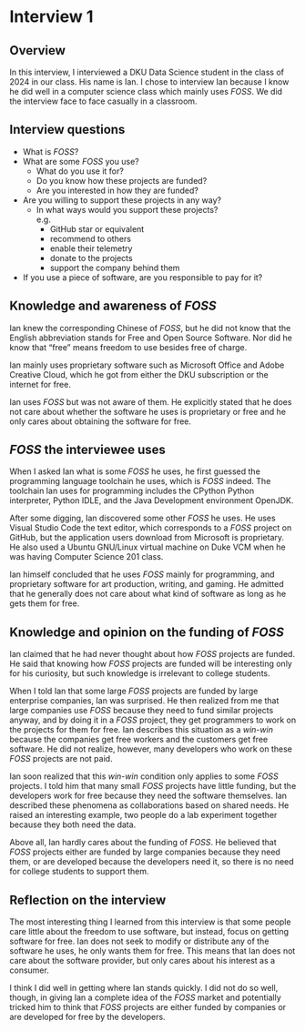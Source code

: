# Interview 1

## Overview

In this interview,
I interviewed a DKU Data Science student in the class of 2024 in our class.
His name is Ian.
I chose to interview Ian because I know he did well in a computer science class
which mainly uses *FOSS*.
We did the interview face to face casually in a classroom.

## Interview questions

- What is *FOSS*?
- What are some *FOSS* you use?
    - What do you use it for?
    - Do you know how these projects are funded?
    - Are you interested in how they are funded?
- Are you willing to support these projects in any way?
    - In what ways would you support these projects?\
        e.g.
        - GitHub star or equivalent
        - recommend to others
        - enable their telemetry
        - donate to the projects
        - support the company behind them
- If you use a piece of software,
    are you responsible to pay for it?

## Knowledge and awareness of *FOSS*

Ian knew the corresponding Chinese of *FOSS*,
but he did not know that
the English abbreviation stands for Free and Open Source Software.
Nor did he know that “free” means freedom to use besides free of charge.

Ian mainly uses proprietary software
such as Microsoft Office and Adobe Creative Cloud,
which he got from either the DKU subscription or the internet for free.

Ian uses *FOSS* but was not aware of them.
He explicitly stated that he does not care about
whether the software he uses is proprietary or free
and he only cares about obtaining the software for free.

## *FOSS* the interviewee uses

When I asked Ian what is some *FOSS* he uses,
he first guessed the programming language toolchain he uses,
which is *FOSS* indeed.
The toolchain Ian uses for programming includes
the CPython Python interpreter,
Python IDLE,
and
the Java Development environment OpenJDK.

After some digging,
Ian discovered some other *FOSS* he uses.
He uses Visual Studio Code the text editor,
which corresponds to a *FOSS* project on GitHub,
but the application users download from Microsoft is proprietary.
He also used a Ubuntu GNU/Linux virtual machine on Duke VCM
when he was having Computer Science 201 class.

Ian himself concluded that he uses *FOSS* mainly for programming,
and
proprietary software for art production,
writing, and gaming.
He admitted that he generally does not care about
what kind of software as long as he gets them for free.

## Knowledge and opinion on the funding of *FOSS*

Ian claimed that he had never thought about how *FOSS* projects are funded.
He said that knowing how *FOSS* projects are funded will be interesting
only for his curiosity,
but such knowledge is irrelevant to college students.

When I told Ian that some large *FOSS* projects are funded by large enterprise companies,
Ian was surprised.
He then realized from me that large companies use *FOSS*
because they need to fund similar projects anyway,
and by doing it in a *FOSS* project,
they get programmers to work on the projects for them for free.
Ian describes this situation as a *win-win*
because the companies get free workers and the customers get free software.
He did not realize,
however,
many developers who work on these *FOSS* projects are not paid.

Ian soon realized that this *win-win* condition only applies to some *FOSS* projects.
I told him that many small *FOSS* projects have little funding,
but the developers work for free because they need the software themselves.
Ian described these phenomena as collaborations based on shared needs.
He raised an interesting example,
two people do a lab experiment together because they both need the data.

Above all,
Ian hardly cares about the funding of *FOSS*.
He believed that *FOSS* projects either are funded by large companies
because they need them,
or are developed because the developers need it,
so there is no need for college students to support them.

## Reflection on the interview

The most interesting thing I learned from this interview
is that some people care little about the freedom to use software,
but instead,
focus on getting software for free.
Ian does not seek to modify or distribute any of the software he uses,
he only wants them for free.
This means that Ian does not care about the software provider,
but only cares about his interest as a consumer.

I think I did well in getting where Ian stands quickly.
I did not do so well, though,
in giving Ian a complete idea of the *FOSS* market
and potentially tricked him to think that *FOSS* projects are
either funded by companies or are developed for free by the developers.
